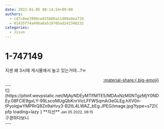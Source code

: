 ```yaml
---
date: 2022-01-05 08:14:54+09:00
authors:
  - c47c0ee3998ce025b80a11489a9ea724
  - 01435f74a49ba8a519705ad242348232
categories:
  - Jisun
---
```


# 1-747149

<div class="post-container" markdown="1">
<div class="content-container md-sidebar__scrollwrap" markdown="1">

지센 왜 3시때 게시물에서 놀고 있는거야...?ㅠ

</div>
</div>

<div style="text-align: right;" markdown="1">
<a href="https://weverse.io/fromis9/fanpost/1-747149" style="text-align: right;">:material-share:{.big-emoji}</a>
</div>
---

<div class="comments-container md-sidebar__scrollwrap" markdown="1">
<div class="comment" markdown="1">
<div class='id-container' markdown="1">
![](https://phinf.wevpstatic.net/MjAyNDEyMTlfMTE5/MDAxNzM0NTgzMjY0NDEy.08FClE9gxLY-99LscoMUgQbKnrVicLFFWSqmAi3eGLEg.hXV0n-tPyoIqjwYMPRrQ8Zn9aHvy3-B2llL4LWAZ_bEg.JPEG/image.jpg?type=s72){ pfp loading=lazy }
**<span class="artist">지선</span>** <small>Jan 05 2022, 08:15</small><br>
</div>
<div class='comment-body' markdown="1">
구경하다보니
</div>
</div>
</div>
---
